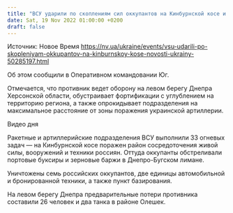 ```yaml
---
title: "ВСУ ударили по скоплениям сил оккупантов на Кинбурнской косе и в районе Олешек"
date: Sat, 19 Nov 2022 01:00:00 +0200
draft: false
---
```

Источник: Новое Время https://nv.ua/ukraine/events/vsu-udarili-po-skopleniyam-okkupantov-na-kinburnskoy-kose-novosti-ukrainy-50285197.html


Об этом сообщили в Оперативном командовании Юг.

Отмечается, что противник ведет оборону на левом берегу Днепра Херсонской области, обустраивает фортификации с углублением на территорию региона, а также опрокидывает подразделения на максимальное расстояние от зоны поражения украинской артиллерии.

 Видео дня   

Ракетные и артиллерийские подразделения ВСУ выполнили 33 огневых задач — на Кинбурнской косе поражен район сосредоточения живой силы, вооружений и техники россиян. Оттуда оккупанты обстреливали портовые буксиры и зерновые баржи в Днепро-Бугском лимане.

Уничтожены семь российских оккупантов, две единицы автомобильной и бронированной техники, а также пункт базирования.

На левом берегу Днепра предварительные потери противника составили 26 человек и два танка в районе Олешек.
